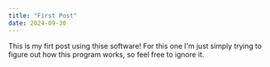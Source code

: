 ```yaml
---
title: "First Post"
date: 2024-09-30
---
```

This is my firt post using thise software! For this one I'm just simply trying to figure out how this program works, so feel free to ignore it.
